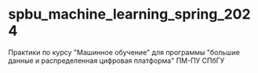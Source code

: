 # spbu_machine_learning_spring_2024
Практики по курсу "Машинное обучение" для программы "большие данные и распределенная цифровая платформа" ПМ-ПУ СПбГУ
